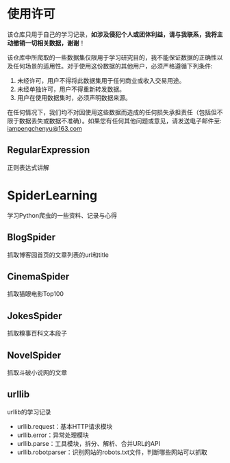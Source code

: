 # 使用许可

该仓库只用于自己的学习记录，**如涉及侵犯个人或团体利益，请与我联系，我将主动撤销一切相关数据，谢谢**！

该仓库中所爬取的一些数据集仅限用于学习研究目的，我不能保证数据的正确性以及任何场景的适用性。对于使用这份数据的其他用户，必须严格遵循下列条件:

1. 未经许可，用户不得将此数据集用于任何商业或收入交易用途。
2. 未经单独许可，用户不得重新转发数据。
3. 用户在使用数据集时，必须声明数据来源。

在任何情况下，我们均不对因使用这些数据而造成的任何损失承担责任（包括但不限于数据丢失或数据不准确）。如果您有任何其他问题或意见，请发送电子邮件至: iampengchenyu@163.com

## RegularExpression

正则表达式讲解

# SpiderLearning

学习Python爬虫的一些资料、记录与心得

## BlogSpider
抓取博客园首页的文章列表的url和title

## CinemaSpider

抓取猫眼电影Top100

## JokesSpider

抓取糗事百科文本段子

## NovelSpider

抓取斗破小说网的文章

## urllib

urllib的学习记录

- urllib.request：基本HTTP请求模块
- urllib.error：异常处理模块
- urllib.parse：工具模块，拆分、解析、合并URL的API
- urllib.robotparser：识别网站的robots.txt文件，判断哪些网站可以抓取